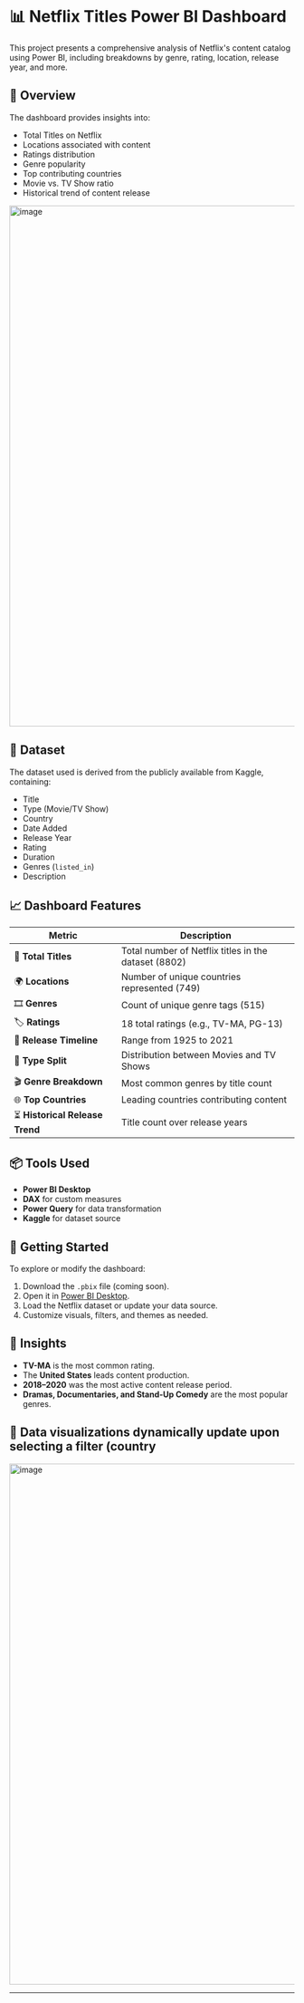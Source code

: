 # 📊 Netflix Titles Power BI Dashboard

This project presents a comprehensive analysis of Netflix's content catalog using Power BI, including breakdowns by genre, rating, location, release year, and more.

## 📌 Overview

The dashboard provides insights into:
- Total Titles on Netflix
- Locations associated with content
- Ratings distribution
- Genre popularity
- Top contributing countries
- Movie vs. TV Show ratio
- Historical trend of content release

<img width="1633" height="920" alt="image" src="https://github.com/user-attachments/assets/1833666f-4e77-4441-b0eb-76b74e92a5d9" />

## 📁 Dataset

The dataset used is derived from the publicly available from Kaggle, containing:
- Title
- Type (Movie/TV Show)
- Country
- Date Added
- Release Year
- Rating
- Duration
- Genres (`listed_in`)
- Description

## 📈 Dashboard Features

| Metric                          | Description |
|---------------------------------|-------------|
| 🔢 **Total Titles**             | Total number of Netflix titles in the dataset (8802) |
| 🌍 **Locations**               | Number of unique countries represented (749) |
| 🎞️ **Genres**                 | Count of unique genre tags (515) |
| 🏷️ **Ratings**                | 18 total ratings (e.g., TV-MA, PG-13) |
| 📆 **Release Timeline**        | Range from 1925 to 2021 |
| 🍿 **Type Split**             | Distribution between Movies and TV Shows |
| 🎬 **Genre Breakdown**        | Most common genres by title count |
| 🌐 **Top Countries**          | Leading countries contributing content |
| ⏳ **Historical Release Trend**| Title count over release years |

## 📦 Tools Used

- **Power BI Desktop**
- **DAX** for custom measures
- **Power Query** for data transformation
- **Kaggle** for dataset source

## 🚀 Getting Started

To explore or modify the dashboard:
1. Download the `.pbix` file (coming soon).
2. Open it in [Power BI Desktop](https://powerbi.microsoft.com/desktop).
3. Load the Netflix dataset or update your data source.
4. Customize visuals, filters, and themes as needed.

## 🧠 Insights

- **TV-MA** is the most common rating.
- The **United States** leads content production.
- **2018–2020** was the most active content release period.
- **Dramas, Documentaries, and Stand-Up Comedy** are the most popular genres.

## 📄 Data visualizations dynamically update upon selecting a filter (country

<img width="1631" height="920" alt="image" src="https://github.com/user-attachments/assets/4d004a6e-df4b-41c5-a349-5bdea1e35064" />


---

